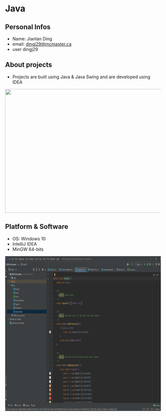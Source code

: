 # Java 

## Personal Infos
- Name: Jianlan Ding
- email: dingj29@mcmaster.ca
- user dingj29
## About projects
- Projects are built using Java & Java Swing and are developed using IDEA
<img src="./images/java_demo.png" width="600" height="400">



## Platform & Software
- OS: Windows 10
- IntelliJ IDEA
- MinGW 64-bits
<img src="./images/demo.png" width="1200" height="500">


